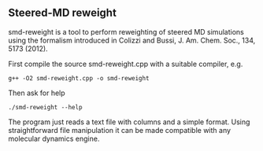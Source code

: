 Steered-MD reweight
-------------------

smd-reweight is a tool to perform reweighting of steered MD simulations
using the formalism introduced in Colizzi and Bussi, J. Am. Chem. Soc., 134, 5173 (2012).

First compile the source smd-reweight.cpp with a suitable compiler, e.g.

    g++ -O2 smd-reweight.cpp -o smd-reweight

Then ask for help

    ./smd-reweight --help

The program just reads a text file with columns and a simple format.
Using straightforward file manipulation it can be made compatible with
any molecular dynamics engine.


